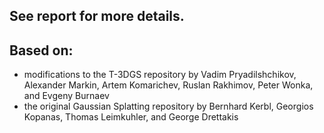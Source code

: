 ## See report for more details.
## Based on:
- modifications to the T-3DGS repository by Vadim Pryadilshchikov, Alexander Markin, Artem Komarichev, Ruslan Rakhimov, Peter Wonka, and Evgeny Burnaev
- the original Gaussian Splatting repository by Bernhard Kerbl, Georgios Kopanas, Thomas Leimkuhler, and George Drettakis
